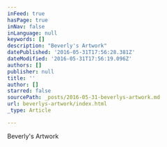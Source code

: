 ```yaml
---
inFeed: true
hasPage: true
inNav: false
inLanguage: null
keywords: []
description: "Beverly's Artwork"
datePublished: '2016-05-31T17:56:28.381Z'
dateModified: '2016-05-31T17:56:19.096Z'
authors: []
publisher: null
title: ''
author: []
starred: false
sourcePath: _posts/2016-05-31-beverlys-artwork.md
url: beverlys-artwork/index.html
_type: Article

---
```

Beverly's Artwork